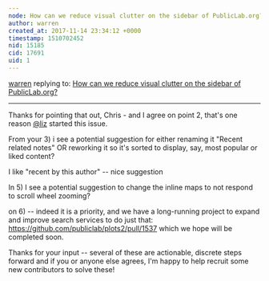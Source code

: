 ```yaml
---
node: How can we reduce visual clutter on the sidebar of PublicLab.org?
author: warren
created_at: 2017-11-14 23:34:12 +0000
timestamp: 1510702452
nid: 15185
cid: 17691
uid: 1
---
```




[warren](../profile/warren) replying to: [How can we reduce visual clutter on the sidebar of PublicLab.org?](../notes/warren/11-14-2017/how-can-we-reduce-visual-clutter-on-the-sidebar-of-publiclab-org)

----
Thanks for pointing that out, Chris - and I agree on point 2, that's one reason [@liz](/profile/liz) started this issue.

From your 3) i see a potential suggestion for either renaming it "Recent related notes" OR reworking it so it's sorted to display, say, most popular or liked content? 

I like "recent by this author" -- nice suggestion

In 5) I see a potential suggestion to change the inline maps to not respond to scroll wheel zooming? 

on 6) -- indeed it is a priority, and we have a long-running project to expand and improve search services to do just that: https://github.com/publiclab/plots2/pull/1537 which we hope will be completed soon. 

Thanks for your input -- several of these are actionable, discrete steps forward and if you or anyone else agrees, I'm happy to help recruit some new contributors to solve these! 
